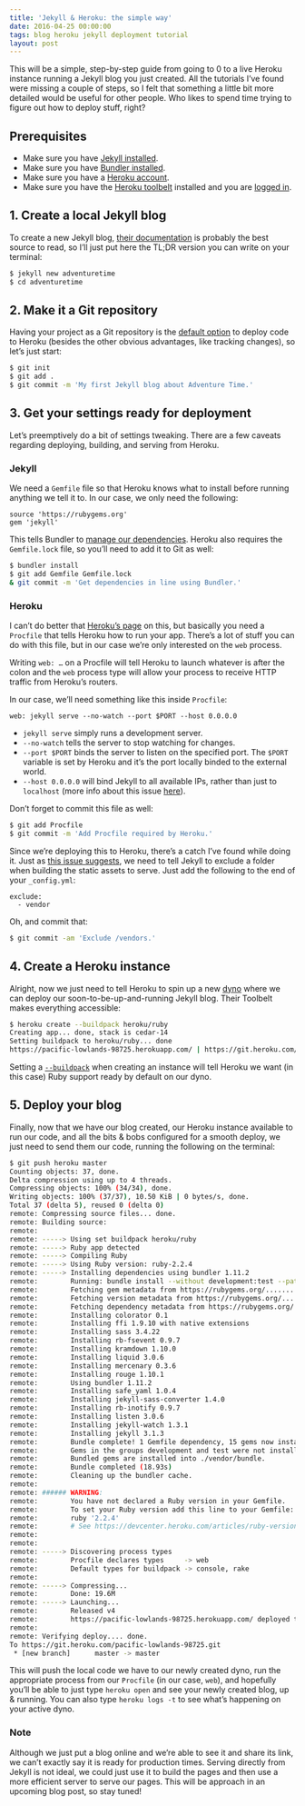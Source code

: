 ```yaml
---
title: 'Jekyll & Heroku: the simple way'
date: 2016-04-25 00:00:00 
tags: blog heroku jekyll deployment tutorial
layout: post
---
```

This will be a simple, step-by-step guide from going to 0 to a live Heroku instance running a Jekyll blog you just created. All the tutorials I’ve found were missing a couple of steps, so I felt that something a little bit more detailed would be useful for other people. Who likes to spend time trying to figure out how to deploy stuff, right?

## Prerequisites
- Make sure you have [Jekyll installed](https://jekyllrb.com/docs/installation/).
- Make sure you have [Bundler installed](https://devcenter.heroku.com/articles/bundler).
- Make sure you have a [Heroku account](https://signup.heroku.com/login).
- Make sure you have the [Heroku toolbelt](https://toolbelt.heroku.com) installed and you are [logged in](https://devcenter.heroku.com/articles/getting-started-with-ruby#set-up).

## 1. Create a local Jekyll blog
To create a new Jekyll blog, [their documentation](https://jekyllrb.com/docs/quickstart/) is probably the best source to read, so I’ll just put here the TL;DR version you can write on your terminal:
```bash
$ jekyll new adventuretime
$ cd adventuretime
```

## 2. Make it a Git repository
Having your project as a Git repository is the [default option](https://devcenter.heroku.com/articles/git) to deploy code to Heroku (besides the other obvious advantages, like tracking changes), so let’s just start:
```bash
$ git init
$ git add .
$ git commit -m 'My first Jekyll blog about Adventure Time.'
```

## 3. Get your settings ready for deployment
Let’s preemptively do a bit of settings tweaking. There are a few caveats regarding deploying, building, and serving from Heroku.

### Jekyll
We need a `Gemfile` file so that Heroku knows what to install before running anything we tell it to. In our case, we only need the following:
```
source 'https://rubygems.org'
gem 'jekyll'
```

This tells Bundler to [manage our dependencies](https://devcenter.heroku.com/articles/bundler). Heroku also requires the `Gemfile.lock` file, so you’ll need to add it to Git as well:
```bash
$ bundler install
$ git add Gemfile Gemfile.lock
& git commit -m 'Get dependencies in line using Bundler.'
```


### Heroku
I can’t do better that [Heroku’s page](https://devcenter.heroku.com/articles/procfile) on this, but basically you need a `Procfile` that tells Heroku how to run your app. There’s a lot of stuff you can do with this file, but in our case we’re only interested on the `web` process.

Writing `web: …` on a Procfile will tell Heroku to launch whatever is after the colon and the `web` process type will allow your process to receive HTTP traffic from Heroku’s routers.

In our case, we’ll need something like this inside `Procfile`:
```
web: jekyll serve --no-watch --port $PORT --host 0.0.0.0
```
- `jekyll serve` simply runs a development server.
- `--no-watch` tells the server to stop watching for changes.
- `--port $PORT` binds the server to listen on the specified port. The `$PORT` variable is set by Heroku and it’s the port locally binded to the external world.
- `--host 0.0.0.0` will bind Jekyll to all available IPs, rather than just to `localhost` (more info about this issue [here](https://github.com/jekyll/jekyll/issues/3907)).

Don’t forget to commit this file as well:
```bash
$ git add Procfile
$ git commit -m 'Add Procfile required by Heroku.'
```

Since we’re deploying this to Heroku, there’s a catch I’ve found while doing it. Just as [this issue suggests](https://github.com/jekyll/jekyll/issues/2938#issuecomment-56237068), we need to tell Jekyll to exclude a folder when building the static assets to serve. Just add the following to the end of your `_config.yml`:
```
exclude:
  - vendor
```
Oh, and commit that:
```bash
$ git commit -am 'Exclude /vendors.'
```


## 4. Create a Heroku instance
Alright, now we just need to tell Heroku to spin up a new [dyno](https://devcenter.heroku.com/articles/dynos) where we can deploy our soon-to-be-up-and-running Jekyll blog. Their Toolbelt makes everything accessible:
```bash
$ heroku create --buildpack heroku/ruby
Creating app... done, stack is cedar-14
Setting buildpack to heroku/ruby... done
https://pacific-lowlands-98725.herokuapp.com/ | https://git.heroku.com/pacific-lowlands-98725.git
```
Setting a [`--buildpack`](https://devcenter.heroku.com/articles/buildpacks) when creating an instance will tell Heroku we want (in this case) Ruby support ready by default on our dyno.


## 5. Deploy your blog
Finally, now that we have our blog created, our Heroku instance available to run our code, and all the bits & bobs configured for a smooth deploy, we just need to send them our code, running the following on the terminal:
```bash
$ git push heroku master
Counting objects: 37, done.
Delta compression using up to 4 threads.
Compressing objects: 100% (34/34), done.
Writing objects: 100% (37/37), 10.50 KiB | 0 bytes/s, done.
Total 37 (delta 5), reused 0 (delta 0)
remote: Compressing source files... done.
remote: Building source:
remote:
remote: -----> Using set buildpack heroku/ruby
remote: -----> Ruby app detected
remote: -----> Compiling Ruby
remote: -----> Using Ruby version: ruby-2.2.4
remote: -----> Installing dependencies using bundler 1.11.2
remote:        Running: bundle install --without development:test --path vendor/bundle --binstubs vendor/bundle/bin -j4 --deployment
remote:        Fetching gem metadata from https://rubygems.org/............
remote:        Fetching version metadata from https://rubygems.org/...
remote:        Fetching dependency metadata from https://rubygems.org/..
remote:        Installing colorator 0.1
remote:        Installing ffi 1.9.10 with native extensions
remote:        Installing sass 3.4.22
remote:        Installing rb-fsevent 0.9.7
remote:        Installing kramdown 1.10.0
remote:        Installing liquid 3.0.6
remote:        Installing mercenary 0.3.6
remote:        Installing rouge 1.10.1
remote:        Using bundler 1.11.2
remote:        Installing safe_yaml 1.0.4
remote:        Installing jekyll-sass-converter 1.4.0
remote:        Installing rb-inotify 0.9.7
remote:        Installing listen 3.0.6
remote:        Installing jekyll-watch 1.3.1
remote:        Installing jekyll 3.1.3
remote:        Bundle complete! 1 Gemfile dependency, 15 gems now installed.
remote:        Gems in the groups development and test were not installed.
remote:        Bundled gems are installed into ./vendor/bundle.
remote:        Bundle completed (18.93s)
remote:        Cleaning up the bundler cache.
remote:
remote: ###### WARNING:
remote:        You have not declared a Ruby version in your Gemfile.
remote:        To set your Ruby version add this line to your Gemfile:
remote:        ruby '2.2.4'
remote:        # See https://devcenter.heroku.com/articles/ruby-versions for more information.
remote:
remote:
remote: -----> Discovering process types
remote:        Procfile declares types     -> web
remote:        Default types for buildpack -> console, rake
remote:
remote: -----> Compressing...
remote:        Done: 19.6M
remote: -----> Launching...
remote:        Released v4
remote:        https://pacific-lowlands-98725.herokuapp.com/ deployed to Heroku
remote:
remote: Verifying deploy.... done.
To https://git.heroku.com/pacific-lowlands-98725.git
 * [new branch]      master -> master
```
This will push the local code we have to our newly created dyno, run the appropriate process from our `Procfile` (in our case, `web`), and hopefully you’ll be able to just type `heroku open` and see your newly created blog, up & running. You can also type `heroku logs -t` to see what’s happening on your active dyno.

### Note
Although we just put a blog online and we’re able to see it and share its link, we can’t exactly say it is ready for production times. Serving directly from Jekyll is not ideal, we could just use it to build the pages and then use a more efficient server to serve our pages. This will be approach in an upcoming blog post, so stay tuned!
